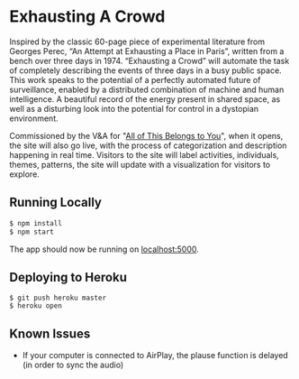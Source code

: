 # Exhausting A Crowd

Inspired by the classic 60-page piece of experimental literature from Georges Perec, “An Attempt at Exhausting a Place in Paris”, written from a bench over three days in 1974. “Exhausting a Crowd” will automate the task of completely describing the events of three days in a busy public space. This work speaks to the potential of a perfectly automated future of surveillance, enabled by a distributed combination of machine and human intelligence. A beautiful record of the energy present in shared space, as well as a disturbing look into the potential for control in a dystopian environment.

Commissioned by the V&A for "[All of This Belongs to You](http://www.vam.ac.uk/content/exhibitions/all-of-this-belongs-to-you/)", when it opens, the site will also go live, with the process of categorization and description happening in real time. Visitors to the site will label activities, individuals, themes, patterns, the site will update with a visualization for visitors to explore.

## Running Locally
```sh
$ npm install
$ npm start
```

The app should now be running on [localhost:5000](http://localhost:5000/).

## Deploying to Heroku

```
$ git push heroku master
$ heroku open
```

## Known Issues
- If your computer is connected to AirPlay, the plause function is delayed (in order to sync the audio)